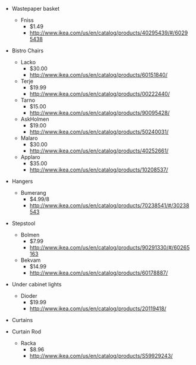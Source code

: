 - Wastepaper basket
    - Fniss
        - $1.49
        - http://www.ikea.com/us/en/catalog/products/40295439/#/60295438
- Bistro Chairs
    - Lacko
        - $30.00
        - http://www.ikea.com/us/en/catalog/products/60151840/
    - Terje
        - $19.99
        - http://www.ikea.com/us/en/catalog/products/00222440/
    - Tarno
        - $15.00
        - http://www.ikea.com/us/en/catalog/products/90095428/
    - AskHolmen
        - $19.00
        - http://www.ikea.com/us/en/catalog/products/50240031/
    - Malaro
        - $30.00
        - http://www.ikea.com/us/en/catalog/products/40252661/
    - Applaro
        - $35.00
        - http://www.ikea.com/us/en/catalog/products/10208537/
- Hangers
    - Bumerang
        - $4.99/8
        - http://www.ikea.com/us/en/catalog/products/70238541/#/30238543
- Stepstool
    - Bolmen
        - $7.99
        - http://www.ikea.com/us/en/catalog/products/90291330/#/60265163
    - Bekvam
        - $14.99
        - http://www.ikea.com/us/en/catalog/products/60178887/

- Under cabinet lights
    - Dioder
        - $19.99
        - http://www.ikea.com/us/en/catalog/products/20119418/
- Curtains
- Curtain Rod
    - Racka
        - $8.96
        - http://www.ikea.com/us/en/catalog/products/S59929243/
